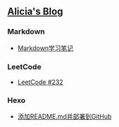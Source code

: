 ## [Alicia's Blog](https://HuayinWu.github.io/)

### Markdown

- [Markdown学习笔记](https://huayinwu.github.io/2020/02/21/Markdown学习笔记/)

### LeetCode

- [LeetCode #232](https://huayinwu.github.io/2020/03/02/LeetCode-232/)

### Hexo

- [添加README.md并部署到GitHub](https://huayinwu.github.io/2020/03/06/Untitled/)

